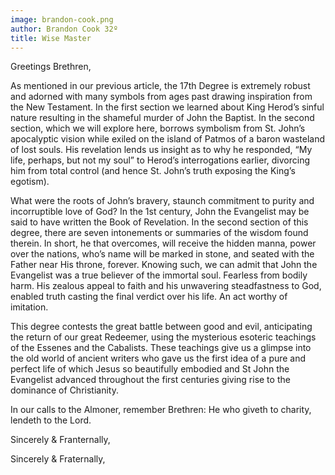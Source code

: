 ```yaml
---
image: brandon-cook.png
author: Brandon Cook 32º
title: Wise Master
---
```


Greetings Brethren,

As mentioned in our previous article, the 17th Degree is extremely robust and adorned with many symbols from ages past drawing inspiration from the New Testament. In the first section we learned about King Herod’s sinful nature resulting in the shameful murder of John the Baptist. In the second section, which we will explore here, borrows symbolism from St. John’s apocalyptic vision while exiled on the island of Patmos of a baron wasteland of lost souls. His revelation lends us insight as to why he responded, “My life, perhaps, but not my soul” to Herod’s interrogations earlier, divorcing him from total control (and hence St. John’s truth exposing the King’s egotism).

What were the roots of John’s bravery, staunch commitment to purity and incorruptible love of God? In the 1st century, John the Evangelist may be said to have written the Book of Revelation. In the second section of this degree, there are seven intonements or summaries of the wisdom found therein. In short, he that overcomes, will receive the hidden manna, power over the nations, who’s name will be marked in stone, and seated with the Father near His throne, forever. Knowing such, we can admit that John the Evangelist was a true believer of the immortal soul. Fearless from bodily harm. His zealous appeal to faith and his unwavering steadfastness to God, enabled truth casting the final verdict over his life. An act worthy of imitation.

This degree contests the great battle between good and evil, anticipating the return of our great Redeemer, using the mysterious esoteric teachings of the Essenes and the Cabalists. These teachings give us a glimpse into the old world of ancient writers who gave us the first idea of a pure and perfect life of which Jesus so beautifully embodied and St John the Evangelist advanced throughout the first centuries giving rise to the dominance of Christianity.

In our calls to the Almoner, remember Brethren: He who giveth to charity, lendeth to the Lord.

Sincerely & Franternally,

Sincerely & Fraternally,